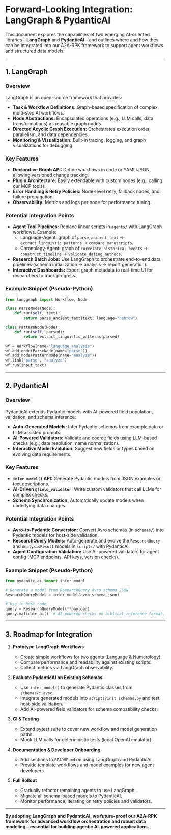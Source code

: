 # Forward-Looking Integration: LangGraph & PydanticAI

This document explores the capabilities of two emerging AI-oriented libraries—**LangGraph** and **PydanticAI**—and outlines where and how they can be integrated into our A2A-RPK framework to support agent workflows and structured data models.

---

## 1. LangGraph

### Overview
LangGraph is an open-source framework that provides:
- **Task & Workflow Definitions:** Graph-based specification of complex, multi-step AI workflows.
- **Node Abstractions:** Encapsulated operations (e.g., LLM calls, data transformations) as reusable graph nodes.
- **Directed Acyclic Graph Execution:** Orchestrates execution order, parallelism, and data dependencies.
- **Monitoring & Visualization:** Built-in tracing, logging, and graph visualizations for debugging.

### Key Features
- **Declarative Graph API:** Define workflows in code or YAML/JSON, allowing versioned change tracking.
- **Plugin Architecture:** Easily extendable with custom nodes (e.g., calling our MCP tools).
- **Error Handling & Retry Policies:** Node-level retry, fallback nodes, and failure propagation.
- **Observability:** Metrics and logs per node for performance tuning.

### Potential Integration Points
- **Agent Tool Pipelines:** Replace linear scripts in `agents/` with LangGraph workflows. Example:
  - Language-Agent: graph of `parse_ancient_text` → `extract_linguistic_patterns` → `compare_manuscripts`.
  - Chronology-Agent: graph of `correlate_historical_events` → `construct_timeline` → `validate_dating_methods`.
- **Research Batch Jobs:** Use LangGraph to orchestrate end-to-end data pipelines (schema initialization → analysis → report generation).
- **Interactive Dashboards:** Export graph metadata to real-time UI for researchers to track progress.

### Example Snippet (Pseudo-Python)
```python
from langgraph import Workflow, Node

class ParseNode(Node):
    def run(self, text):
        return parse_ancient_text(text, language="hebrew")

class PatternNode(Node):
    def run(self, parsed):
        return extract_linguistic_patterns(parsed)

wf = Workflow(name="language_analysis")
wf.add_node(ParseNode(name="parse"))
wf.add_node(PatternNode(name="analyze"))
wf.link("parse", "analyze")
wf.run(input_text)
```

---

## 2. PydanticAI

### Overview
PydanticAI extends Pydantic models with AI-powered field population, validation, and schema inference:
- **Auto-Generated Models:** Infer Pydantic schemas from example data or LLM-assisted prompts.
- **AI-Powered Validators:** Validate and coerce fields using LLM-based checks (e.g., date resolution, name normalization).
- **Interactive Model Evolution:** Suggest new fields or types based on evolving data requirements.

### Key Features
- **`infer_model()` API:** Generate Pydantic models from JSON examples or text descriptions.
- **AI-Driven `@field_validator`:** Write custom validators that call LLMs for complex checks.
- **Schema Synchronization:** Automatically update models when underlying data changes.

### Potential Integration Points
- **Avro-to-Pydantic Conversion:** Convert Avro schemas (in `schemas/`) into Pydantic models for host-side validation.
- **ResearchQuery Models:** Auto-generate and evolve the `ResearchQuery` and `AnalysisResult` models in `scripts/` with PydanticAI.
- **Agent Configuration Validation:** Use AI-powered validators for agent config (MCP endpoints, API keys, version checks).

### Example Snippet (Pseudo-Python)
```python
from pydantic_ai import infer_model

# Generate a model from ResearchQuery Avro schema JSON
ResearchQueryModel = infer_model(avro_schema_json)

# Use in host code
query = ResearchQueryModel(**payload)
query.validate_ai()  # AI-powered checks on biblical_reference format, urgency value
```

---

## 3. Roadmap for Integration

1. **Prototype LangGraph Workflows**
   - Create simple workflows for two agents (Language & Numerology).
   - Compare performance and readability against existing scripts.
   - Collect metrics via LangGraph observability.

2. **Evaluate PydanticAI on Existing Schemas**
   - Use `infer_model()` to generate Pydantic classes from `schemas/*.avsc`.
   - Integrate generated models into `scripts/init_schemas.py` and test host-side validation.
   - Add AI-powered field validators for schema compatibility checks.

3. **CI & Testing**
   - Extend pytest suite to cover new workflow and model generation paths.
   - Mock LLM calls for deterministic tests (local OpenAI emulator).

4. **Documentation & Developer Onboarding**
   - Add sections to `README.md` on using LangGraph and PydanticAI.
   - Provide template workflows and model examples for new agent developers.

5. **Full Rollout**
   - Gradually refactor remaining agents to use LangGraph.
   - Migrate all schema-based models to PydanticAI.
   - Monitor performance, iterating on retry policies and validators.

---

**By adopting LangGraph and PydanticAI, we future-proof our A2A-RPK framework for advanced workflow orchestration and robust data modeling—essential for building agentic AI-powered applications.**

